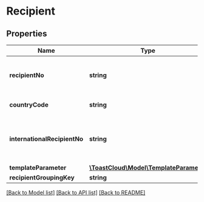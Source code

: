 # Recipient

## Properties
Name | Type | Description | Notes
------------ | ------------- | ------------- | -------------
**recipientNo** | **string** | 수신번호 (countryCode와 조합하여 사용 가능, 최대 1000명) | 
**countryCode** | **string** | 국가 번호 [기본값: 82(한국)] | [optional] 
**internationalRecipientNo** | **string** | 국가 번호가 포함된 수신 번호 [예)821012345678, recipientNo가 있을 경우 이 값은 무시된다.] | [optional] 
**templateParameter** | [**\ToastCloud\Model\TemplateParameter**](TemplateParameter.md) |  | [optional] 
**recipientGroupingKey** | **string** |  | [optional] 

[[Back to Model list]](../README.md#documentation-for-models) [[Back to API list]](../README.md#documentation-for-api-endpoints) [[Back to README]](../README.md)


